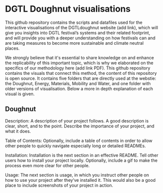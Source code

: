 # DGTL Doughnut visualisations
This github repository contains the scripts and datafiles used for the interactive visualisations of the DGTLdoughnut website (add link), which will give you insights into DGTL festival’s systems and their related footprint, and will provide you with a deeper understanding on how festivals can and are taking measures to become more sustainable and climate neutral places.

We strongly believe that it's essential to share knowledge on and enhance the replicability of this important topic, which is why we elaborated on the specifics of our methodology here (add link PDF). This github repository contains the visuals that connect this method, the content of this repository is open source. It contains five folders that are directly used at the webstie: the Doughnut, Energy, Materials, Mobility and Water, and one folder with older versions of visualisation. Below a more in depth explanation of each visual is given.

## Doughnut



Description: A description of your project follows. A good description is clear, short, and to the point. Describe the importance of your project, and what it does.

Table of Contents: Optionally, include a table of contents in order to allow other people to quickly navigate especially long or detailed READMEs.

Installation: Installation is the next section in an effective README. Tell other users how to install your project locally. Optionally, include a gif to make the process even more clear for other people.

Usage: The next section is usage, in which you instruct other people on how to use your project after they’ve installed it. This would also be a good place to include screenshots of your project in action.
